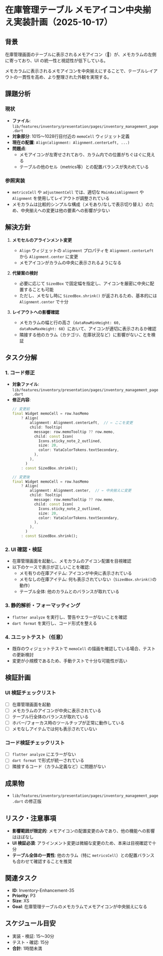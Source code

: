# 在庫管理テーブル メモアイコン中央揃え実装計画（2025-10-17）

## 背景

在庫管理画面のテーブルに表示されるメモアイコン（📝）が、メモカラムの左側に寄っており、UI の統一性と視認性が低下している。

メモカラムに表示されるメモアイコンを中央揃えにすることで、テーブルレイアウトの一貫性を高め、より整理された外観を実現する。

## 課題分析

### 現状

- **ファイル**: `lib/features/inventory/presentation/pages/inventory_management_page.dart`
- **対象部分**: 1015～1028行目付近の `memoCell` ウィジェット定義
- **現在の配置**: `Align(alignment: Alignment.centerLeft, ...)`
- **問題点**:
  - メモアイコンが左寄せされており、カラム内での位置がちぐはぐに見える
  - テーブルの他のセル（metrics等）との配置バランスが失われている

### 参照実装

- `metricsCell` や `adjustmentCell` では、適切な `MainAxisAlignment` や `Alignment` を使用してレイアウトが調整されている
- メモカラムは比較的シンプルな構成（メモあり/なしで表示切り替え）のため、中央揃えへの変更は他の要素への影響が少ない

## 解決方針

1. **メモセルのアラインメント変更**
   - `Align` ウィジェットの `alignment` プロパティを `Alignment.centerLeft` から `Alignment.center` に変更
   - メモアイコンがカラムの中央に表示されるようになる

2. **代替案の検討**
   - 必要に応じて `SizedBox` で固定幅を指定し、アイコンを厳密に中央に配置することも可能
   - ただし、メモなし時に `SizedBox.shrink()` が返されるため、基本的には `Alignment.center` で十分

3. **レイアウトへの影響確認**
   - メモカラムの幅と行の高さ（`dataRowMinHeight: 60, dataRowMaxHeight: 68`）において、アイコンが適切に表示されるか確認
   - 隣接する他のカラム（カテゴリ、在庫状況など）に影響がないことを検証

## タスク分解

### 1. コード修正
- **対象ファイル**: `lib/features/inventory/presentation/pages/inventory_management_page.dart`
- **修正内容**:
  ```dart
  // 変更前
  final Widget memoCell = row.hasMemo
      ? Align(
          alignment: Alignment.centerLeft,  // ← ここを変更
          child: Tooltip(
            message: row.memoTooltip ?? row.memo,
            child: const Icon(
              Icons.sticky_note_2_outlined,
              size: 20,
              color: YataColorTokens.textSecondary,
            ),
          ),
        )
      : const SizedBox.shrink();
  
  // 変更後
  final Widget memoCell = row.hasMemo
      ? Align(
          alignment: Alignment.center,  // ← 中央揃えに変更
          child: Tooltip(
            message: row.memoTooltip ?? row.memo,
            child: const Icon(
              Icons.sticky_note_2_outlined,
              size: 20,
              color: YataColorTokens.textSecondary,
            ),
          ),
        )
      : const SizedBox.shrink();
  ```

### 2. UI 確認・検証
- 在庫管理画面を起動し、メモカラムのアイコン配置を目視確認
- 以下のケースで表示が正しいことを確認:
  - メモ有りの在庫アイテム: アイコンが中央に表示されている
  - メモなしの在庫アイテム: 何も表示されていない（`SizedBox.shrink()`の動作）
  - テーブル全体: 他のカラムとのバランスが取れている

### 3. 静的解析・フォーマッティング
- `flutter analyze` を実行し、警告やエラーがないことを確認
- `dart format` を実行し、コード形式を整える

### 4. ユニットテスト（任意）
- 既存のウィジェットテストで `memoCell` の描画を確認している場合、テストの更新検討
- 変更が小規模であるため、手動テストで十分な可能性が高い

## 検証計画

### UI 検証チェックリスト
- [ ] 在庫管理画面を起動
- [ ] メモカラムのアイコンが中央に表示されている
- [ ] テーブル行全体のバランスが取れている
- [ ] ホバー/フォーカス時のツールチップが正常に動作している
- [ ] メモなしアイテムでは何も表示されていない

### コード検証チェックリスト
- [ ] `flutter analyze` にエラーがない
- [ ] `dart format` で形式が統一されている
- [ ] 隣接するコード（カラム定義など）に問題がない

## 成果物

- `lib/features/inventory/presentation/pages/inventory_management_page.dart` の修正版

## リスク・注意事項

- **影響範囲が限定的**: メモアイコンの配置変更のみであり、他の機能への影響はほぼなし
- **UI 検証必須**: アラインメント変更は微細な変更のため、本来は目視確認で十分
- **テーブル全体の一貫性**: 他のカラム（特に `metricsCell`）との配置バランスも合わせて確認することを推奨

## 関連タスク

- **ID**: Inventory-Enhancement-35
- **Priority**: P3
- **Size**: XS
- **Goal**: 在庫管理テーブルのメモカラムでメモアイコンが中央揃えになる

## スケジュール目安

- 実装・検証: 15～30分
- テスト・確認: 15分
- **合計**: 1時間未満

